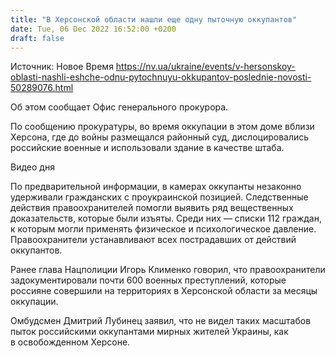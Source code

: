 ```yaml
---
title: "В Херсонской области нашли еще одну пыточную оккупантов"
date: Tue, 06 Dec 2022 16:52:00 +0200
draft: false
---
```

Источник: Новое Время https://nv.ua/ukraine/events/v-hersonskoy-oblasti-nashli-eshche-odnu-pytochnuyu-okkupantov-poslednie-novosti-50289076.html


 Об этом сообщает Офис генерального прокурора.

По сообщению прокуратуры, во время оккупации в этом доме вблизи Херсона, где до войны размещался районный суд, дислоцировались российские военные и использовали здание в качестве штаба.

 Видео дня   

По предварительной информации, в камерах оккупанты незаконно удерживали гражданских с проукраинской позицией. Следственные действия правоохранителей помогли выявить ряд вещественных доказательств, которые были изъяты. Среди них — списки 112 граждан, к которым могли применять физическое и психологическое давление. Правоохранители устанавливают всех пострадавших от действий оккупантов.

Ранее глава Нацполиции Игорь Клименко говорил, что правоохранители задокументировали почти 600 военных преступлений, которые россияне совершили на территориях в Херсонской области за месяцы оккупации.

Омбудсмен Дмитрий Лубинец заявил, что не видел таких масштабов пыток российскими оккупантами мирных жителей Украины, как в освобожденном Херсоне.
